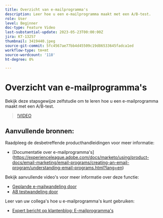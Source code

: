 ```yaml
---
title: Overzicht van e-mailprogramma's
description: Leer hoe u een e-mailprogramma maakt met een A/B-test.
role: User
level: Beginner
doc-type: Feature Video
last-substantial-update: 2023-05-23T00:00:00Z
jira: KT-13257
thumbnail: 3419440.jpeg
source-git-commit: 5fc4567ae77bb4d45509c19d86533645fadca1ed
workflow-type: tm+mt
source-wordcount: '118'
ht-degree: 0%

---
```



# Overzicht van e-mailprogramma&#39;s

Bekijk deze stapsgewijze zelfstudie om te leren hoe u een e-mailprogramma maakt met een A/B-test.

>[!VIDEO](https://video.tv.adobe.com/v/3419440/?learn=on)


## Aanvullende bronnen:

Raadpleeg de desbetreffende producthandleidingen voor meer informatie:
* [Documentatie over e-mailprogramma&#39;s] (https://experienceleague.adobe.com/docs/marketo/using/product-docs/email-marketing/email-programs/creating-an-email-program/understanding-email-programs.html?lang=en)

Bekijk aanvullende video&#39;s voor meer informatie over deze functie:
* [Geplande e-mailwandeling door](https://experienceleague.adobe.com/docs/marketo-learn/tutorials/email-marketing/scheduled-email-watch.html?lang=en)
* [AB testwandeling door](https://experienceleague.adobe.com/docs/marketo-learn/tutorials/email-marketing/ab-testing-watch.html?lang=en)

Leer van uw collega&#39;s hoe u e-mailprogramma&#39;s kunt gebruiken:
* [Expert bericht op klantenblog: E-mailprogramma&#39;s](https://nation.marketo.com/t5/product-blogs/marketo-success-series-email-programs/ba-p/304968)
